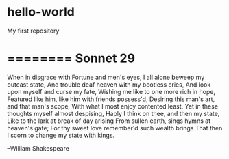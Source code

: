 # hello-world
My first repository

========
Sonnet 29
=========
When in disgrace with Fortune and men's eyes,
I all alone beweep my outcast state,
And trouble deaf heaven with my bootless cries,
And look upon myself and curse my fate,
Wishing me like to one more rich in hope,
Featured like him, like him with friends possess'd,
Desiring this man's art, and that man's scope,
With what I most enjoy contented least.
Yet in these thoughts myself almost despising,
Haply I think on thee, and then my state,
Like to the lark at break of day arising
From sullen earth, sings hymns at heaven's gate;
For thy sweet love remember'd such wealth brings
That then I scorn to change my state with kings.

–William Shakespeare
